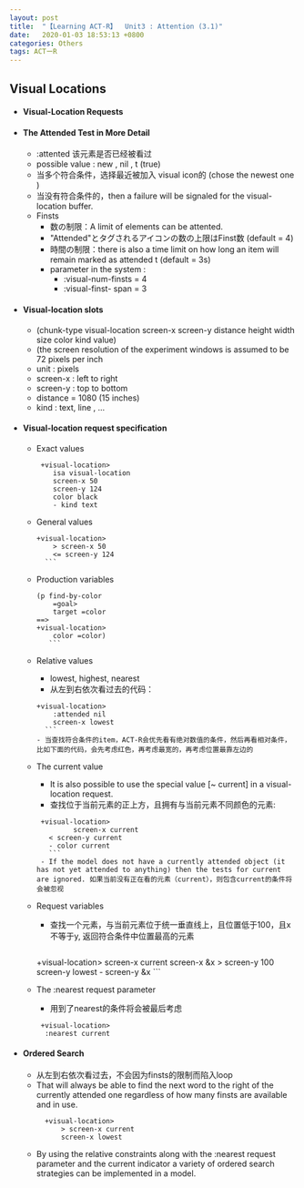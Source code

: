 ```yaml
---
layout: post
title:  "【Learning ACT-R】  Unit3 : Attention (3.1)"
date:   2020-01-03 18:53:13 +0800
categories: Others
tags: ACTーR
---
```

<!-- <img src="{{site.baseurl}}/assets/figs/post-01-03/pic1.jpeg" width="500px"> -->

## Visual Locations
- #### Visual-Location Requests
- #### The Attended Test in More Detail
    - :attented    该元素是否已经被看过
    - possible value :  new ,   nil  ,   t (true)
	- 当多个符合条件，选择最近被加入 visual icon的 (chose the newest one )
	- 当没有符合条件的，then a failure will be signaled for the visual-location buffer.
	- Finsts
		- 数の制限：A limit of elements can be attented.
		- "Attended"とタグされるアイコンの数の上限はFinst数 (default = 4)
		- 時間の制限：there is also a time limit on how long an item will remain marked as attended t  (default = 3s)
		- parameter in the system :
		    - :visual-num-finsts   = 4
		    - :visual-finst- span  = 3
- #### Visual-location slots
    -  (chunk-type visual-location screen-x screen-y distance height width size color kind value)
    -  (the screen resolution of the experiment windows is assumed to be 72 pixels per inch
    -  unit : pixels
    -  screen-x  :  left to right
    -  screen-y  :  top to bottom
    -  distance  = 1080   (15 inches)
    -  kind :  text, line , ...
- #### Visual-location request specification
    - Exact values
        ```
         +visual-location>
            isa visual-location
            screen-x 50
            screen-y 124
            color black
            - kind text
        ```
    - General values
        ```
        +visual-location>
    	    > screen-x 50
    	    <= screen-y 124
    	  ```
    - Production variables
        ```
        (p find-by-color
    	    =goal>
            target =color
        ==>
        +visual-location>
    	    color =color)
    	   ```
    - Relative values
        - lowest, highest, nearest
        - 从左到右依次看过去的代码：
        ```
        +visual-location>    
		    :attended nil
		    screen-x lowest
    	  ```
        - 当查找符合条件的item，ACT-R会优先看有绝对数值的条件，然后再看相对条件，比如下面的代码，会先考虑红色，再考虑最宽的，再考虑位置最靠左边的
    - The current value
        - It is also possible to use the special value [~ current] in a visual-location request.
        - 查找位于当前元素的正上方，且拥有与当前元素不同颜色的元素:
        ```
         +visual-location>
    	 	 	 screen-x current
           < screen-y current
           - color current
    	   ```
    	 - If the model does not have a currently attended object (it has not yet attended to anything) then the tests for current are ignored. 如果当前没有正在看的元素（current），则包含current的条件将会被忽视
    - Request variables
        - 查找一个元素，与当前元素位于统一垂直线上，且位置低于100，且x不等于y,  返回符合条件中位置最高的元素
    	   ```
         +visual-location>
	 	 	    screen-x current
	 	 	     screen-x &x
    	   > screen-y 100
    	    screen-y lowest
    	    - screen-y &x
    	   ```

    - The :nearest request parameter
        - 用到了nearest的条件将会被最后考虑
        ```
         +visual-location>
          :nearest current
        ```

- #### Ordered Search
    - 从左到右依次看过去，不会因为finsts的限制而陷入loop
    - That will always be able to find the next word to the right of the currently attended one regardless of how many finsts are available and in use.
      ```
    	+visual-location>
    	    > screen-x current
    	    screen-x lowest
    	```
    - By using the relative constraints along with the :nearest request parameter and the current indicator a variety of ordered search strategies can be implemented in a model.
